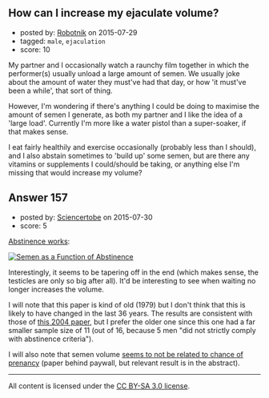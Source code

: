 ## How can I increase my ejaculate volume?

- posted by: [Robotnik](https://stackexchange.com/users/919989/robotnik) on 2015-07-29
- tagged: `male`, `ejaculation`
- score: 10

My partner and I occasionally watch a raunchy film together in which the performer(s) usually unload a large amount of semen. We usually joke about the amount of water they must've had that day, or how 'it must've been a while', that sort of thing. 

However, I'm wondering if there's anything I could be doing to maximise the amount of semen I generate, as both my partner and I like the idea of a 'large load'. Currently I'm more like a water pistol than a super-soaker, if that makes sense.

I eat fairly healthily and exercise occasionally (probably less than I should), and I also abstain sometimes to 'build up' some semen, but are there any vitamins or supplements I could/should be taking, or anything else I'm missing that would increase my volume?


## Answer 157

- posted by: [Sciencertobe](https://stackexchange.com/users/5376631/sciencertobe) on 2015-07-30
- score: 5

<p><a href="http://m.reproduction-online.org/content/57/2/391.short">Abstinence works</a>:</p>

<p><a href="http://i.stack.imgur.com/8jq7y.png"><img src="http://i.stack.imgur.com/8jq7y.png" alt="Semen as a Function of Abstinence"></a></p>

<p>Interestingly, it seems to be tapering off in the end (which makes sense, the testicles are only so big after all).  It'd be interesting to see when waiting no longer increases the volume. </p>

<p>I will note that this paper is kind of old (1979) but I don't think that this is likely to have changed in the last 36 years.  The results are consistent with those of <a href="http://www.zol.be/internet/uploadedfiles/fertility/links/presentaties/apotos.pdf">this 2004 paper</a>, but I prefer the older one since this one had a far smaller sample size of 11 (out of 16, because 5 men "did not strictly comply with abstinence criteria").</p>

<p>I will also note that semen volume <a href="http://onlinelibrary.wiley.com/doi/10.1111/j.1365-2605.1982.tb00255.x/abstract">seems to not be related to chance of prenancy</a> (paper behind paywall, but relevant result is in the abstract). </p>




---

All content is licensed under the [CC BY-SA 3.0 license](https://creativecommons.org/licenses/by-sa/3.0/).
